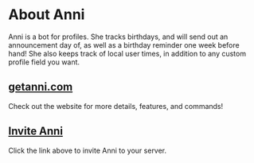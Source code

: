 # About Anni

Anni is a bot for profiles. She tracks birthdays, and will send out an announcement day of, as well as a birthday reminder one week before hand! She also keeps track of local user times, in addition to any custom profile field you want.

## [getanni.com](https://getanni.com)
Check out the website for more details, features, and commands!
## [Invite Anni](https://discord.com/oauth2/authorize/?permissions=83968&scope=bot&client_id=747595469030424625)
Click the link above to invite Anni to your server.
